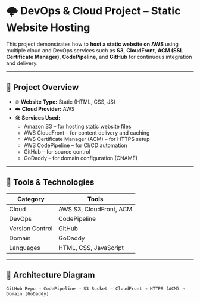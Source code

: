 # 🌩️ DevOps & Cloud Project – Static Website Hosting

This project demonstrates how to **host a static website on AWS** using multiple cloud and DevOps services such as **S3**, **CloudFront**, **ACM (SSL Certificate Manager)**, **CodePipeline**, and **GitHub** for continuous integration and delivery.

---

## 🚀 Project Overview

- 🌐 **Website Type:** Static (HTML, CSS, JS)
- ☁️ **Cloud Provider:** AWS
- 🛠️ **Services Used:**
  - Amazon S3 – for hosting static website files
  - AWS CloudFront – for content delivery and caching
  - AWS Certificate Manager (ACM) – for HTTPS setup
  - AWS CodePipeline – for CI/CD automation
  - GitHub – for source control
  - GoDaddy – for domain configuration (CNAME)

---

## 🧰 Tools & Technologies

| Category | Tools |
|-----------|--------|
| Cloud | AWS S3, CloudFront, ACM |
| DevOps | CodePipeline |
| Version Control | GitHub |
| Domain | GoDaddy |
| Languages | HTML, CSS, JavaScript |

---

## 🧱 Architecture Diagram

```text
GitHub Repo → CodePipeline → S3 Bucket → CloudFront → HTTPS (ACM) → Domain (GoDaddy)

